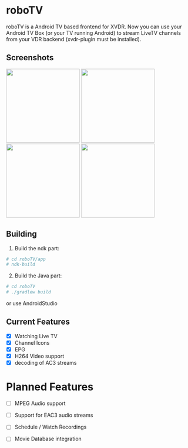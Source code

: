 # roboTV

roboTV is a Android TV based frontend for XVDR.
Now you can use your Android TV Box (or your TV running Android) to stream LiveTV channels from your VDR backend (xvdr-plugin must be installed).

## Screenshots

<img src="https://raw.githubusercontent.com/pipelka/roboTV/master/media/screenshots/livetv.jpg" width="200" />
<img src="https://raw.githubusercontent.com/pipelka/roboTV/master/media/screenshots/epg.jpg" width="200" />
<img src="https://raw.githubusercontent.com/pipelka/roboTV/master/media/screenshots/epg-genre.jpg" width="200" />
<img src="https://raw.githubusercontent.com/pipelka/roboTV/master/media/screenshots/multiaudio.jpg" width="200" />

## Building

1. Build the ndk part:
```bash
# cd roboTV/app
# ndk-build
```

2. Build the Java part:
```bash
# cd roboTV
# ./gradlew build
```
or use AndroidStudio

## Current Features

- [x] Watching Live TV
- [x] Channel Icons
- [x] EPG
- [x] H264 Video support
- [x] decoding of AC3 streams

# Planned Features

- [ ] MPEG Audio support
- [ ] Support for EAC3 audio streams
- [ ] Schedule / Watch Recordings
- [ ] Movie Database integration


